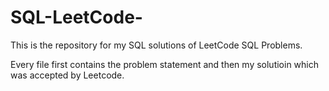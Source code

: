 # SQL-LeetCode-

This is the repository for my SQL solutions of LeetCode SQL Problems.

Every file first contains the problem statement and then my solutioin which was accepted by Leetcode.

